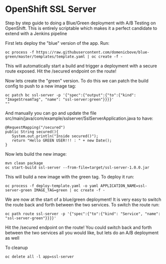 # OpenShift SSL Server

Step by step guide to doing a Blue/Green deployment with A/B Testing on OpenShift. This is entirely scriptable which makes it a perfect candidate to extend with a Jenkins pipeline

First lets deploy the "blue" version of the app. Run:
```
oc process -f https://raw.githubusercontent.com/domenicbove/blue-green/master/templates/template.yaml | oc create -f -
```
This will automatically start a build and trigger a deployment with a secure route exposed. Hit the /secured endpoint on the route!

Now lets create the "green" version. To do this we can patch the build config to push to a new image tag:
```
oc patch bc ssl-server -p '{"spec":{"output":{"to":{"kind": "ImageStreamTag", "name": "ssl-server:green"}}}}'
""
```
And manually you can go and update the file src/main/java/com/example/sslserver/SslServerApplication.java to have:

```
@RequestMapping("/secured")
public String secured(){
   System.out.println("Inside secured()");
   return "Hello GREEN USER!!! : " + new Date();
}
```
Now lets build the new image:
```
mvn clean package
oc start-build ssl-server --from-file=target/ssl-server-1.0.0.jar
```
This will build a new image with the green tag. To deploy it run:
```
oc process -f deploy-template.yaml -o yaml APPLICATION_NAME=ssl-server-green IMAGE_TAG=green | oc create -f -
```
We are now at the start of a blue/green deployment! It is very easy to switch the route back and forth between the two services. To switch the route run:
```
oc path route ssl-server -p '{"spec":{"to":{"kind": "Service", "name": "ssl-server-green"}}}}'
```
Hit the /secured endpoint on the route! You could switch back and forth between the two services all you would like, but lets do an A/B deployment as well




To cleanup
```
oc delete all -l app=ssl-server
```
